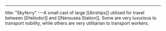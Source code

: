 ---
title: "Skyferry"
---A small cast of large [[Airships]] utilized for travel between [[Heliodor]] and [[Nerousea Station]]. Some are very luxurious to transport nobility, while others are very utilitarian to transport workers.